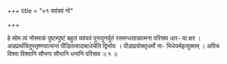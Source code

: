 +++
title = "०१ यवंयवं नो"

+++

हे सोम त्वं नोस्माकं पुष्टम्पुष्टं बहुलं यवंयवं पुनःपुनर्युतं रसमन्धसान्नात्मना परिस्रव धार- या क्षर । अन्नप्रार्थयितुस्तृष्णयात्यन्तं पीडितत्वादाबाधेचेति द्विर्भावः । पीडाप्रयोक्तृधर्मो ना- भिधेयर्मइत्युक्तम् । अपिच विश्वा विश्वानि सौभगा सौभानि धनानि परिस्रव ॥ १ ॥